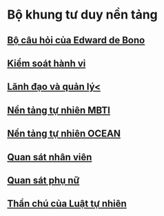 # Bộ khung tư duy nền tảng

## [Bộ câu hỏi của Edward de Bono](./ch.html)

## [Kiểm soát hành vi](./kshv.html)

## [Lãnh đạo và quản lý<](./lm.html)

## [Nền tảng tự nhiên MBTI](./nn-mbti.html)

## [Nền tảng tự nhiên OCEAN](./nn-big5.html)

## [Quan sát nhân viên](./qsnv.html)

## [Quan sát phụ nữ](./qspn.html)

## [Thần chú của Luật tự nhiên](./nl-mantra.html)
